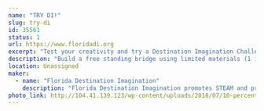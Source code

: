 ```yaml
---
name: "TRY DI!"
slug: try-di
id: 35561
status: 1
url: https://www.floridadi.org
excerpt: "Test your creativity and try a Destination Imagination Challenge."
description: "Build a free standing bridge using limited materials (1 index card, 1 mailing label, 2 straws, &amp; 2 paper clips) that can span a gap of 6, 8 or 10 inches.  Bonus points for each spider your bridge can support.  Or create a bug using provided materials and tell us about it.  If we have enough space, we can bring KEVA planks as well (a fun building/creating activity that is also appropriate for very young children)."
location: Unassigned
maker:
  - name: "Florida Destination Imagination"
    description: "Florida Destination Imagination promotes STEAM and project based learning in Florida by supporting Destination Imagination and presenting an annual competition celebrating creative problem solving."
photo_link: http://104.41.139.123/wp-content/uploads/2018/07/10-percent-florida-di-logo-2.png
---
```

